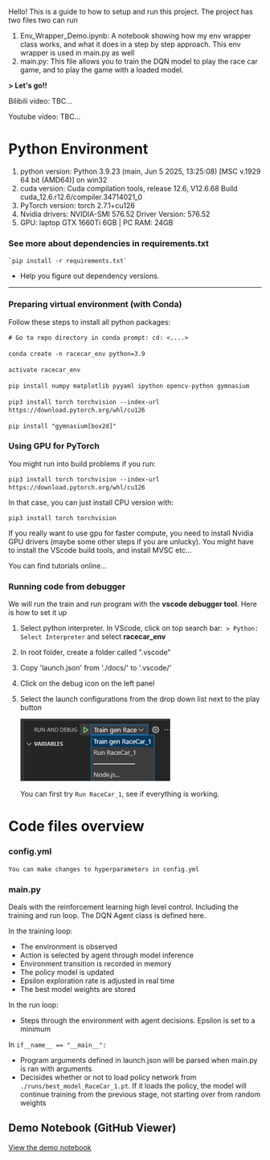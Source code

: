 Hello! This is a guide to how to setup and run this project. The project has two files two can run

1. Env_Wrapper_Demo.ipynb: A notebook showing how my env wrapper class works, and what it does in a step by step approach. This env wrapper is used in main.py as well
2. main.py: This file allows you to train the DQN model to play the race car game, and to play the game with a loaded model.

**> Let's go!!**

Bilibili video: TBC...

Youtube video: TBC...

# Python Environment

1. python version: Python 3.9.23 (main, Jun  5 2025, 13:25:08) [MSC v.1929 64 bit (AMD64)] on win32
2. cuda version: Cuda compilation tools, release 12.6, V12.6.68
   Build cuda_12.6.r12.6/compiler.34714021_0
3. PyTorch version: torch    2.7.1+cu126
4. Nvidia drivers: NVIDIA-SMI 576.52  Driver Version: 576.52
5. GPU: laptop GTX 1660Ti 6GB 	| 	PC RAM: 24GB

### See more about dependencies in requirements.txt

    `pip install -r requirements.txt`

* Help you figure out dependency versions.

---

### Preparing virtual environment (with Conda)

Follow these steps to install all python packages:

```
# Go to repo directory in conda prompt: cd: <....>

conda create -n racecar_env python=3.9

activate racecar_env

pip install numpy matplotlib pyyaml ipython opencv-python gymnasium

pip3 install torch torchvision --index-url https://download.pytorch.org/whl/cu126

pip install "gymnasium[box2d]"
```

### Using GPU for PyTorch

You might run into build problems if you run:

```
pip3 install torch torchvision --index-url https://download.pytorch.org/whl/cu126
```

In that case, you can just install CPU version with:

```
pip3 install torch torchvision
```

If you really want to use gpu for faster compute, you need to install Nvidia GPU drivers (maybe some other steps if you are unlucky). You might have to install the VScode build tools, and install MVSC etc...

You can find tutorials online...

### Running code from debugger

We will run the train and run program with the **vscode debugger tool**. Here is how to set it up

1. Select python interpreter. In VScode, click on top search bar:` > Python: Select Interpreter` and select **racecar_env**
2. In root folder, create a folder called ".vscode"
3. Copy 'launch.json' from './docs/' to '.vscode/'
4. Click on the debug icon on the left panel
5. Select the launch configurations from the drop down list next to the play button

   ![img](docs/1753945875396.png "launch selection")

   You can first try `Run RaceCar_1`, see if everything is working.

# Code files overview

### config.yml

    You can make changes to hyperparameters in config.yml

### main.py

Deals with the reinforcement learning high level control. Including the training and run loop. The DQN Agent class is defined here. 

In the training loop:

* The environment is observed
* Action is selected by agent through model inference
* Environment transition is recorded in memory
* The policy model is updated
* Epsilon exploration rate is adjusted in real time
* The best model weights are stored

In the run loop:

- Steps through the environment with agent decisions. Epsilon is set to a minimum

In    `if__name__ == "__main__":`

* Program arguments defined in launch.json will be parsed when main.py is ran with arguments
* Decisides whether or not to load policy network from `./runs/best_model_RaceCar_1.pt`. If it loads the policy, the model will continue training from the previous stage, not starting over from random weights

## Demo Notebook (GitHub Viewer)

[View the demo notebook](./Env_Wrapper_Demo.ipynb)
